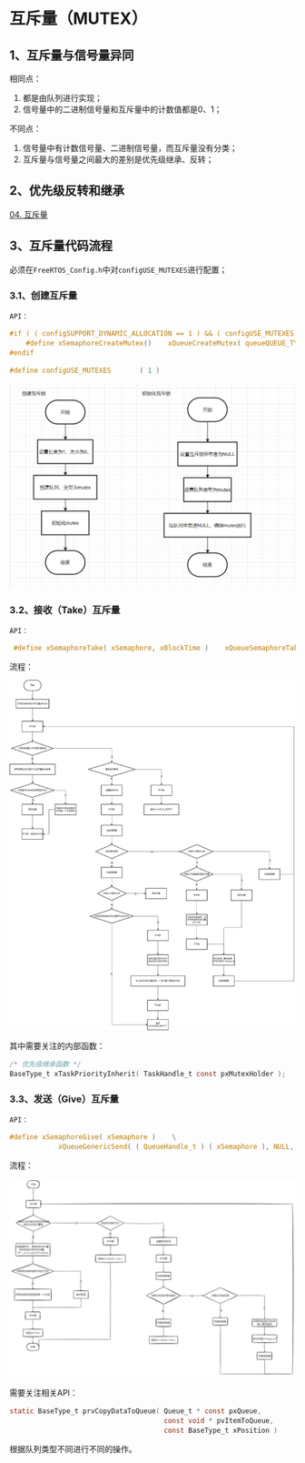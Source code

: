 # 互斥量（MUTEX）

## 1、互斥量与信号量异同

相同点：

1. 都是由队列进行实现；
2. 信号量中的二进制信号量和互斥量中的计数值都是0、1；

不同点：

1. 信号量中有计数信号量、二进制信号量，而互斥量没有分类；
2. 互斥量与信号量之间最大的差别是优先级继承、反转；

## 2、优先级反转和继承
[04. 互斥量](../02.%20FreeRTOS/04.%20互斥量.md)

## 3、互斥量代码流程

必须在`FreeRTOS_Config.h`中对`configUSE_MUTEXES`进行配置；

### 3.1、创建互斥量

`API：`

```c
#if ( ( configSUPPORT_DYNAMIC_ALLOCATION == 1 ) && ( configUSE_MUTEXES == 1 ) )
    #define xSemaphoreCreateMutex()    xQueueCreateMutex( queueQUEUE_TYPE_MUTEX )
#endif
```

```c
#define configUSE_MUTEXES		( 1 )
```

![image-20230830001643923](../images/image-20230830001643923.png)

### 3.2、接收（Take）互斥量

`API：`

```c
 #define xSemaphoreTake( xSemaphore, xBlockTime )    xQueueSemaphoreTake( ( xSemaphore ), ( xBlockTime ) )
```

流程：

![获取互斥量流程](../images/获取互斥量.png)

其中需要关注的内部函数：

```c
/* 优先级继承函数 */
BaseType_t xTaskPriorityInherit( TaskHandle_t const pxMutexHolder );
```


### 3.3、发送（Give）互斥量

`API：`

```c
#define xSemaphoreGive( xSemaphore )    \
			xQueueGenericSend( ( QueueHandle_t ) ( xSemaphore ), NULL, semGIVE_BLOCK_TIME, queueSEND_TO_BACK )

```

流程：

![发送互斥量](../images/发送互斥量流程.png)

需要关注相关API：

```c
static BaseType_t prvCopyDataToQueue( Queue_t * const pxQueue,
                                      const void * pvItemToQueue,
                                      const BaseType_t xPosition )
```

根据队列类型不同进行不同的操作。
